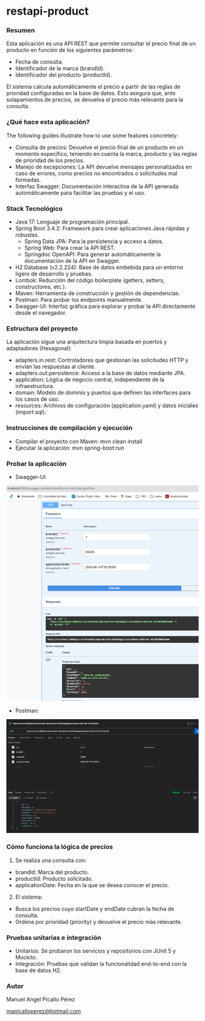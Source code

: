 # restapi-product

### Resumen
Esta aplicación es una API REST que permite consultar el precio final de 
un producto en función de los siguientes parámetros:

* Fecha de consulta.
* Identificador de la marca (brandId).
* Identificador del producto (productId).
  
El sistema calcula automáticamente el precio a partir de las reglas de prioridad 
configuradas en la base de datos. Esto asegura que, ante solapamientos de precios, 
se devuelva el precio más relevante para la consulta.


### ¿Qué hace esta aplicación?
The following guides illustrate how to use some features concretely:

* Consulta de precios: Devuelve el precio final de un producto en un momento específico, teniendo en cuenta la marca, producto y las reglas de prioridad de los precios.
* Manejo de excepciones: La API devuelve mensajes personalizados en caso de errores, como precios no encontrados o solicitudes mal formadas.
* Interfaz Swagger: Documentación interactiva de la API generada automáticamente para facilitar las pruebas y el uso.

### Stack Tecnológico

* Java 17: Lenguaje de programación principal.
* Spring Boot 3.4.2: Framework para crear aplicaciones Java rápidas y robustas.
  * Spring Data JPA: Para la persistencia y acceso a datos.
  * Spring Web: Para crear la API REST.
  * Springdoc OpenAPI: Para generar automáticamente la documentación de la API en Swagger.
* H2 Database (v2.2.224): Base de datos embebida para un entorno ligero de desarrollo y pruebas.
* Lombok: Reducción del código boilerplate (getters, setters, constructores, etc.).
* Maven: Herramienta de construcción y gestión de dependencias.
* Postman: Para probar los endpoints manualmente.
* Swagger-UI: Interfaz gráfica para explorar y probar la API directamente desde el navegador.

### Estructura del proyecto

La aplicación sigue una arquitectura limpia basada en puertos y adaptadores (Hexagonal):

* adapters.in.rest: Controladores que gestionan las solicitudes HTTP y envían las respuestas al cliente.
* adapters.out.persistence: Acceso a la base de datos mediante JPA.
* application: Lógica de negocio central, independiente de la infraestructura.
* domain: Modelo de dominio y puertos que definen las interfaces para los casos de uso.
* resources: Archivos de configuración (application.yaml) y datos iniciales (import.sql).

### Instrucciones de compilación y ejecución

* Compilar el proyecto con Maven: mvn clean install
* Ejecutar la aplicación:   mvn spring-boot:run

### Probar la aplicación

* Swagger-UI

![img.png](img.png)



* Postman:

![img_1.png](img_1.png)


### Cómo funciona la lógica de precios

1. Se realiza una consulta con:

* brandId: Marca del producto.
* productId: Producto solicitado.
* applicationDate: Fecha en la que se desea conocer el precio.

2. El sistema:

* Busca los precios cuyo startDate y endDate cubran la fecha de consulta.
* Ordena por prioridad (priority) y devuelve el precio más relevante.


### Pruebas unitarias e integración

* Unitarios: Se probaron los servicios y repositorios con JUnit 5 y Mockito.
* Integración: Pruebas que validan la funcionalidad end-to-end con la base de datos H2.



### Autor
Manuel Angel Picallo Pérez 

mapicalloperez@hotmail.com

























